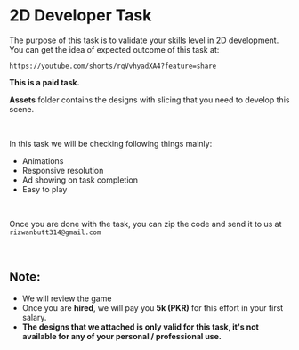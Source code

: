 # 2D Developer Task

The purpose of this task is to validate your skills level in 2D development. You can get the idea of expected outcome of this task at:

`https://youtube.com/shorts/rqVvhyadXA4?feature=share`

**This is a paid task.**

**Assets** folder contains the designs with slicing that you need to develop this scene.

<br>

In this task we will be checking following things mainly:
* Animations
* Responsive resolution
* Ad showing on task completion
* Easy to play

<br>

Once you are done with the task, you can zip the code and send it to us at `rizwanbutt314@gmail.com`

<br> 

## Note: 
* We will review the game
* Once you are **hired**, we will pay you **5k (PKR)** for this effort in your first salary.
*  **The designs that we attached is only valid for this task, it's not available for any of your personal / professional use.**
